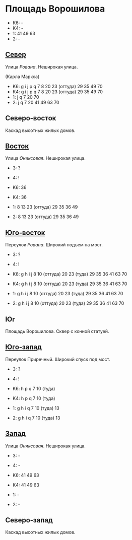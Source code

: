 # Площадь Ворошилова

* K6:   -
* K4:   -
* 1:    41  49  63
* 2:    -

## [Север](./10535115.md)

Улица *Рована*.
Неширокая улица.

(Карла Маркса)

* K6:   g   i   j   p   q
        7   8   20  23 (оттуда) 29  35  49  70
* K4:   g   i   j   p   q
        7   8   20  23 (оттуда) 29  35  49  70
* 1:    j   q
        7   20  70
* 2:    j   q
        7   20  41  49  63  70

## Северо-восток

Каскад высотных жилых домов.

## [Восток](./10545120.md)

Улица *Ониксовая*.
Неширокая улица.

* 3:    ?
* 4:    !

* K6:   36
* K4:   36
* 1:    8   13  23 (оттуда)   29  35  36  49
* 2:    8   13  23 (оттуда)   29  35  36  49

## [Юго-восток](./10540125.md)

Переулок *Рована*.
Широкий подъем на мост.

* 3:    ?
* 4:    !

* K6:   g   h   i   j
        8   10 (оттуда) 20  23 (туда)   29  35  36  41  63  70
* K4:   g   h   i   j
        8   10 (оттуда) 20  23 (туда)   29  35  36  41  63  70
* 1:    g   h   i   j
        8   10 (оттуда) 20  23 (туда)   29  35  36  41  63  70
* 2:    g   h   i   j
        8   10 (оттуда) 20  23 (туда)   29  35  36  41  63  70

## Юг

Площадь Ворошилова.
Сквер с конной статуей.

## [Юго-запад](./10530125.md)

Переулок Приречный.
Широкий спуск под мост.

* 3:    ?
* 4:    !

* K6:   h   p   q
        7   10 (туда)
* K4:   h   p   q
        7   10 (туда)
* 1:    g   h   i   q
        7   10 (туда)   13
* 2:    g   h   i   q
        7   10 (туда)   13

## [Запад](./515110.md)

Улица *Ониксовая*.
Неширокая улица.

* 3:    -
* 4:    -

* K6:   41  49  63
* K4:   41  49  63
* 1:    -
* 2:    -

## Северо-запад

Каскад высотных жилых домов.
